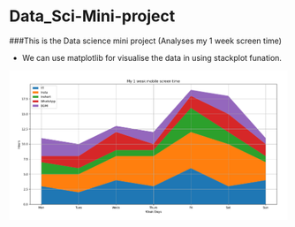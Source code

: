 # Data_Sci-Mini-project
###This is the Data science mini project (Analyses my 1 week screen time)

- We can use matplotlib for visualise the data in using stackplot funation.

![image alt](dataimg.png)
